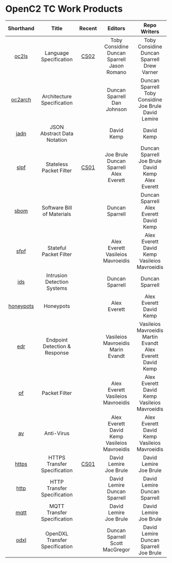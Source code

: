 # OpenC2 TC Work Products

| Shorthand | Title | Recent | Editors | Repo Writers |
|:---:|:----:|:-----:|:----:|:-----:|
| [oc2ls](https://github.com/oasis-tcs/openc2-oc2ls) | Language Specification | [CS02](https://docs.oasis-open.org/openc2/oc2ls/v1.0/oc2ls-v1.0.html) | Toby Considine<br>Duncan Sparrell<br>Jason Romano | Toby Considine<br>Duncan Sparrell<br>Drew Varner |
| [oc2arch](https://github.com/oasis-tcs/oc2arch) | Architecture Specification | | Duncan Sparrell<br>Dan Johnson | Duncan Sparrell<br>Toby Considine<br>Joe Brule<br>David Lemire |
| [jadn](https://github.com/oasis-tcs/openc2-jadn) | JSON Abstract Data Notation | | David Kemp | David Kemp |
| [slpf](https://github.com/oasis-tcs/openc2-apsc-stateless-packet-filter) | Stateless Packet Filter | [CS01](https://docs.oasis-open.org/openc2/oc2slpf/v1.0/oc2slpf-v1.0.html) | Joe Brule<br>Duncan Sparrell<br>Alex Everett | Duncan Sparrell<br>Joe Brule<br>David Kemp<br>Alex Everett |
| [sbom](https://github.com/oasis-tcs/openc2-ap-sbom) | Software Bill of Materials | | Duncan Sparrell | Duncan Sparrell<br>Alex Everett<br>David Kemp |
| [sfpf](https://github.com/oasis-tcs/openc2-ap-sfpf) | Stateful Packet Filter | | Alex Everett<br>Vasileios Mavroeidis | Alex Everett<br>David Kemp<br>Vasileios Mavroeidis |
| [ids](https://github.com/oasis-tcs/openc2-ap-ids) | Intrusion Detection Systems | | Duncan Sparrell | Duncan Sparrell |
| [honeypots](https://github.com/oasis-tcs/openc2-ap-honeypots) | Honeypots | | Alex Everett | Alex Everett<br>David Kemp |
| [edr](https://github.com/oasis-tcs/openc2-ap-edr) | Endpoint Detection & Response | | Vasileios Mavroeidis<br>Marin Evandt | Vasileios Mavroeidis<br>Martin Evandt<br>Alex Everett<br>David Kemp |
| [pf](https://github.com/oasis-tcs/openc2-ap-pf) | Packet Filter | | Alex Everett<br>Vasileios Mavroeidis | Alex Everett<br>David Kemp<br>Vasileios Mavroeidis |
| [av](https://github.com/oasis-tcs/openc2-ap-av) | Anti-Virus | | Alex Everett<br>David Kemp<br>Vasileios Mavroeidis | Alex Everett<br>David Kemp<br>Vasileios Mavroeidis |
| [https](https://github.com/oasis-tcs/openc2-transf-http) | HTTPS Transfer Specification | [CS01](https://docs.oasis-open.org/openc2/open-impl-https/v1.0/open-impl-https-v1.0.html) | David Lemire<br>Joe Brule | David Lemire<br>Joe Brule |
| [http](https://github.com/oasis-tcs/openc2-transf-http) | HTTP Transfer Specification | | David Lemire<br>Duncan Sparrell | David Lemire<br>Duncan Sparrell |
| [mqtt](https://github.com/oasis-tcs/openc2-transf-mqtt) | MQTT Transfer Specification | | David Lemire<br>Joe Brule | David Lemire<br>Joe Brule |
| [odxl](https://github.com/oasis-tcs/openc2-transf-odxl) | OpenDXL Transfer Specification | | Duncan Sparrell<br>Scott MacGregor| David Lemire<br>Duncan Sparrell<br>Joe Brule |